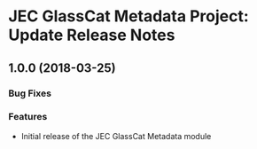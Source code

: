 # JEC GlassCat Metadata Project: Update Release Notes

<a name="jec-glasscat-metadata-1.0.0"></a>
## **1.0.0** (2018-03-25)

### Bug Fixes

### Features

- Initial release of the JEC GlassCat Metadata module